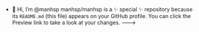 - 👋 Hi, I’m @manhsp
manhsp/manhsp is a ✨ special ✨ repository because its `README.md` (this file) appears on your GitHub profile.
You can click the Preview link to take a look at your changes.
--->
